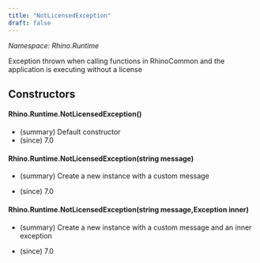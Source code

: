 ```yaml
---
title: "NotLicensedException"
draft: false
---
```


*Namespace: Rhino.Runtime*

   Exception thrown when calling functions in RhinoCommon and the
   application is executing without a license
   
## Constructors
#### Rhino.Runtime.NotLicensedException()
- (summary)  Default constructor 
- (since) 7.0
#### Rhino.Runtime.NotLicensedException(string message)
- (summary) 
     Create a new instance with a custom message
     
- (since) 7.0
#### Rhino.Runtime.NotLicensedException(string message,Exception inner)
- (summary) 
     Create a new instance with a custom message and an inner exception
     
- (since) 7.0
